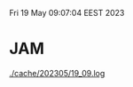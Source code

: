Fri 19 May 09:07:04 EEST 2023
# JAM
<a href='./cache/202305/19_09.log'>./cache/202305/19_09.log</a>
